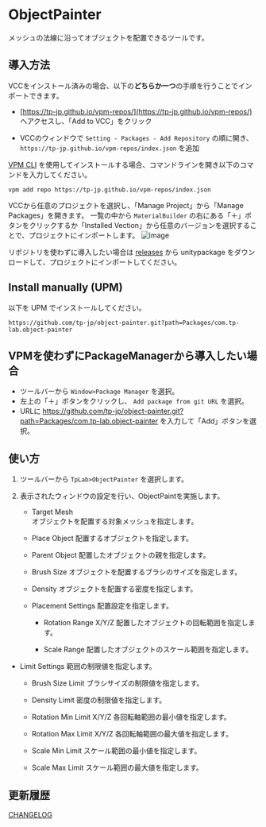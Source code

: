 # ObjectPainter

メッシュの法線に沿ってオブジェクトを配置できるツールです。

## 導入方法

VCCをインストール済みの場合、以下の**どちらか一つ**の手順を行うことでインポートできます。

- [https://tp-jp.github.io/vpm-repos/](https://tp-jp.github.io/vpm-repos/) へアクセスし、「Add to VCC」をクリック

- VCCのウィンドウで `Setting - Packages - Add Repository` の順に開き、 `https://tp-jp.github.io/vpm-repos/index.json` を追加

[VPM CLI](https://vcc.docs.vrchat.com/vpm/cli/) を使用してインストールする場合、コマンドラインを開き以下のコマンドを入力してください。

```
vpm add repo https://tp-jp.github.io/vpm-repos/index.json
```

VCCから任意のプロジェクトを選択し、「Manage Project」から「Manage Packages」を開きます。
一覧の中から `MaterialBuilder` の右にある「＋」ボタンをクリックするか「Installed Vection」から任意のバージョンを選択することで、プロジェクトにインポートします。
![image](https://github.com/user-attachments/assets/1aed6aed-c56d-43a8-8e92-4100583ba43f)

リポジトリを使わずに導入したい場合は [releases](https://github.com/tp-jp/object-painter/releases) から unitypackage をダウンロードして、プロジェクトにインポートしてください。

## Install manually (UPM)

以下を UPM でインストールしてください。
```
https://github.com/tp-jp/object-painter.git?path=Packages/com.tp-lab.object-painter
```

## VPMを使わずにPackageManagerから導入したい場合

- ツールバーから `Window>Package Manager` を選択。
- 左上の「＋」ボタンをクリックし、 `Add package from git URL` を選択。
- URLに https://github.com/tp-jp/object-painter.git?path=Packages/com.tp-lab.object-painter を入力して「Add」ボタンを選択。


## 使い方

1. ツールバーから `TpLab>ObjectPainter` を選択します。

2. 表示されたウィンドウの設定を行い、ObjectPaintを実施します。

   - Target Mesh     
     オブジェクトを配置する対象メッシュを指定します。

   - Place Object
     配置するオブジェクトを指定します。

   - Parent Object
     配置したオブジェクトの親を指定します。
     
   - Brush Size
     オブジェクトを配置するブラシのサイズを指定します。
     
   - Density
     オブジェクトを配置する密度を指定します。

   - Placement Settings
     配置設定を指定します。

     - Rotation Range X/Y/Z
       配置したオブジェクトの回転範囲を指定します。

     - Scale Range
       配置したオブジェクトのスケール範囲を指定します。

  - Limit Settings
    範囲の制限値を指定します。

    - Brush Size Limit
      ブラシサイズの制限値を指定します。

    - Density Limit
      密度の制限値を指定します。

    - Rotation Min Limit X/Y/Z
      各回転軸範囲の最小値を指定します。

    - Rotation Max Limit X/Y/Z
      各回転軸範囲の最大値を指定します。

    - Scale Min Limit
      スケール範囲の最小値を指定します。

    - Scale Max Limit
      スケール範囲の最大値を指定します。

## 更新履歴

[CHANGELOG](CHANGELOG.md)

